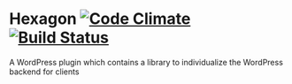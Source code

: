 # Hexagon [![Code Climate](https://codeclimate.com/github/Formwerdung/Hexagon/badges/gpa.svg)](https://codeclimate.com/github/Formwerdung/Hexagon) [![Build Status](https://travis-ci.org/Formwerdung/Hexagon.svg)](https://travis-ci.org/Formwerdung/Hexagon) 
A WordPress plugin which contains a library to individualize the WordPress backend for clients
